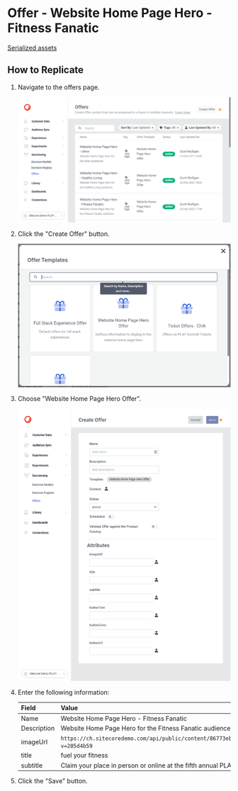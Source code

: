 # Offer - Website Home Page Hero - Fitness Fanatic

[Serialized assets](/demo/experience/personalize/decisioning/offers/Website%20Home%20Page%20Hero%20-%20Fitness%20Fanatic)

## How to Replicate

1. Navigate to the offers page.

   ![Offers page](/docs/cdp-personalize/decisioning/offers/Offers-page.png)

2. Click the "Create Offer" button.

   ![Create offer](/docs/cdp-personalize/decisioning/offers/Create.png)

3. Choose "Website Home Page Hero Offer".

   ![Create offer form](/docs/cdp-personalize/decisioning/offers/Create-Website-Home-Page-Hero.png)

4. Enter the following information:

   |Field|Value|
   |-|-|
   |Name|Website Home Page Hero - Fitness Fanatic|
   |Description|Website Home Page Hero for the Fitness Fanatic audience|
   |imageUrl|`https://ch.sitecoredemo.com/api/public/content/86773ebe74b9446da869f6211b1599c6?v=205d4b59`|
   |title|fuel your fitness|
   |subtitle|Claim your place in person or online at the fifth annual PLAY! Summit.|

5. Click the "Save" button.
